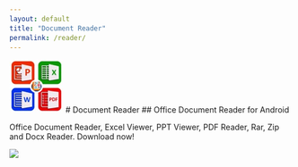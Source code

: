 ```yaml
---
layout: default
title: "Document Reader"
permalink: /reader/
---
```


<img class="app-icon" src="/images/reader-icon.png"/>
# Document Reader
## Office Document Reader for Android

Office Document Reader, Excel Viewer, PPT Viewer, PDF Reader, Rar, Zip and Docx Reader. Download now!

<div><a class="app-link" id="googleLink" href="https://play.google.com/store/apps/details?id=com.document.viewer.doc.reader"><img class="app-icon" src="/images/badgegoogleplay.png"/></a></div>
